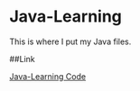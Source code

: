 # Java-Learning
This is where I put my Java files.

##Link

[Java-Learning Code][1]

[1]:https://github.com/haoteng10/Java-Learning/tree/master/JavaLearning/src
